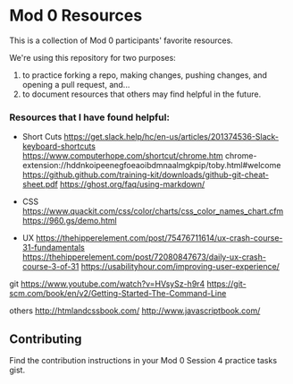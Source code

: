 # Mod 0 Resources

This is a collection of Mod 0 participants' favorite resources. 

We're using this repository for two purposes:

1. to practice forking a repo, making changes, pushing changes, and opening a pull request, and...
1. to document resources that others may find helpful in the future.

### Resources that I have found helpful:
* Short Cuts
https://get.slack.help/hc/en-us/articles/201374536-Slack-keyboard-shortcuts
https://www.computerhope.com/shortcut/chrome.htm
chrome-extension://hddnkoipeenegfoeaoibdmnaalmgkpip/toby.html#welcome
https://github.github.com/training-kit/downloads/github-git-cheat-sheet.pdf
https://ghost.org/faq/using-markdown/

* CSS
https://www.quackit.com/css/color/charts/css_color_names_chart.cfm
https://960.gs/demo.html 

* UX
https://thehipperelement.com/post/75476711614/ux-crash-course-31-fundamentals
https://thehipperelement.com/post/72080847673/daily-ux-crash-course-3-of-31
https://usabilityhour.com/improving-user-experience/ 

git 
https://www.youtube.com/watch?v=HVsySz-h9r4
https://git-scm.com/book/en/v2/Getting-Started-The-Command-Line

others
http://htmlandcssbook.com/
http://www.javascriptbook.com/

## Contributing

Find the contribution instructions in your Mod 0 Session 4 practice tasks gist. 

